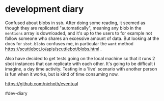 # development diary

Confused about blobs in ssb. After doing some reading, it seemed as though they are replicated "automatically", meaning any blob in the `mentions` array is downloaded, and it's up to the users to for example not follow someone who shares an excessive amount of data. But looking at the docs for `sbot.blobs` confuses me, in particular the `want` method https://scuttlebot.io/apis/scuttlebot/blobs.html . 

Also have decided to get tests going on the local machine so that it runs 2 sbot instances that can replicate with each other. It's going to be difficult i imagine, a day time activity. Testing in a 'live' scenario with another person is fun when it works, but is kind of time consuming now.

https://github.com/nichoth/eventual

#dev-diary 